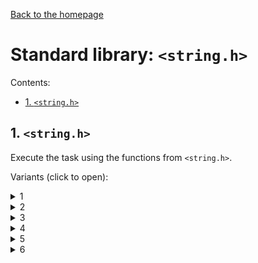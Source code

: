 [Back to the homepage](../README.md)

# Standard library: `<string.h>`

Contents:
- [1. `<string.h>`](#1-stringh)

## 1. `<string.h>`

Execute the task using the functions from `<string.h>`.

Variants (click to open):

<details>
<summary>1</summary>
<hr>

Combine the two strings using the `strcat ()` function and display the result:

```c
char destination[20] = "Bombarda ";
char source[] = "Maxima";
```

<hr>
</details>

<details>
<summary>2</summary>
<hr>

Create and compare two strings using the `strcat ()` function and show the message if they are equal.

<hr>
</details>

<details>
<summary>3</summary>
<hr>

Create a string, find the length of the string using the `strlen ()` function, and display the result.

<hr>
</details>

<details>
<summary>4</summary>
<hr>

Combine the two strings using the `strcat ()` function and display the result:

```c
char destination[20] = "Avada";
char source[] = " Kedavra";
```

<hr>
</details>

<details>
<summary>5</summary>
<hr>

Create and compare two strings using the `strcat ()` function and show the message if they are equal.

<hr>
</details>

<details>
<summary>6</summary>
<hr>

Create a string, find the length of the string using the `strlen ()` function, and display the result.

<hr>
</details>